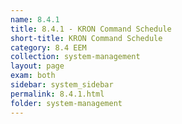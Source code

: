 ```yaml
---
name: 8.4.1
title: 8.4.1 - KRON Command Schedule
short-title: KRON Command Schedule
category: 8.4 EEM
collection: system-management
layout: page
exam: both
sidebar: system_sidebar
permalink: 8.4.1.html
folder: system-management
---
```


